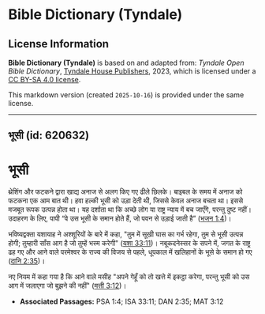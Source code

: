 # Bible Dictionary (Tyndale)

## License Information

**Bible Dictionary (Tyndale)** is based on and adapted from: _Tyndale Open Bible Dictionary_, [Tyndale House Publishers](https://tyndaleopenresources.com/), 2023, which is licensed under a [CC BY-SA 4.0 license](https://creativecommons.org/licenses/by-sa/4.0/legalcode.en).

This markdown version (created `2025-10-16`) is provided under the same license.



--------------------------------

## भूसी (id: 620632)

भूसी
====

थ्रेशिंग और फटकने द्वारा खाद्य अनाज से अलग किए गए ढीले छिलके। बाइबल के समय में अनाज को फटकना एक आम बात थी। हवा हल्की भूसी को उड़ा देती थी, जिससे केवल अनाज बचता था। इससे मजबूत रूपक उत्पन्न होता था। यह दर्शाता था कि अच्छे लोग या राष्ट्र न्याय में बच जाएँगे, परन्तु दुष्ट नहीं। उदाहरण के लिए, पापी “वे उस भूसी के समान होते हैं, जो पवन से उड़ाई जाती है” ([भजन 1:4](https://ref.ly/Ps1:4))।

भविष्यद्वक्ता यशायाह ने अश्शूरियों के बारे में कहा, "तुम में सूखी घास का गर्भ रहेगा, तुम से भूसी उत्पन्न होगी; तुम्हारी साँस आग है जो तुम्हें भस्म करेगी" ([यशा 33:11](https://ref.ly/Isa33:11))। नबूकदनेस्सर के सपने में, जगत के राष्ट्र ढह गए और आने वाले परमेश्वर के राज्य की विजय से पहले, धूपकाल में खलिहानों के भूसे के समान हो गए ([दानि 2:35](https://ref.ly/Dan2:35))।

नए नियम में कहा गया है कि आने वाले मसीह "अपने गेहूँ को तो खत्ते में इकट्ठा करेगा, परन्तु भूसी को उस आग में जलाएगा जो बुझने की नहीं" ([मत्ती 3:12](https://ref.ly/Matt3:12))।

* **Associated Passages:** PSA 1:4; ISA 33:11; DAN 2:35; MAT 3:12

